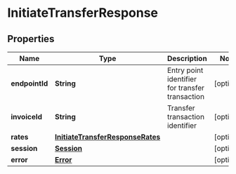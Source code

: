 
# InitiateTransferResponse

## Properties
Name | Type | Description | Notes
------------ | ------------- | ------------- | -------------
**endpointId** | **String** | Entry point identifier for transfer transaction |  [optional]
**invoiceId** | **String** | Transfer transaction identifier |  [optional]
**rates** | [**InitiateTransferResponseRates**](InitiateTransferResponseRates.md) |  |  [optional]
**session** | [**Session**](Session.md) |  |  [optional]
**error** | [**Error**](Error.md) |  |  [optional]



